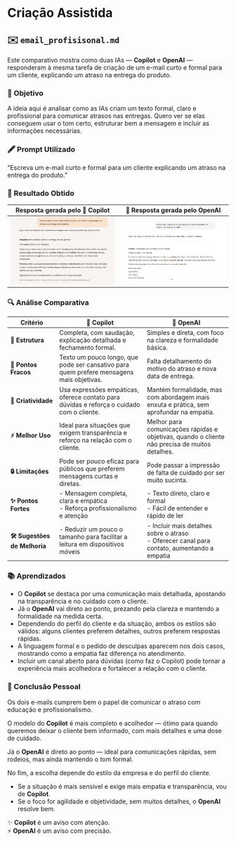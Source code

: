 # Criação Assistida

## ✉️ `email_profisisonal.md`

Este comparativo mostra como duas IAs — **Copilot** e **OpenAI** — responderam à mesma tarefa de criação de um e-mail curto e formal para um cliente, explicando um atraso na entrega do produto.

### 📝 Objetivo

A ideia aqui é analisar como as IAs criam um texto formal, claro e profissional para comunicar atrasos nas entregas. Quero ver se elas conseguem usar o tom certo, estruturar bem a mensagem e incluir as informações necessárias.

### 🖋️ Prompt Utilizado  
“Escreva um e-mail curto e formal para um cliente explicando um atraso na entrega do produto.”

### 🎯 Resultado Obtido

| Resposta gerada pelo 🤖 Copilot                                           | 🚀 Resposta gerada pelo OpenAI                                            |
|------------------------------------------------------------------------|------------------------------------------------------------------------|
| ![Copilot](../images/criacao_assistida/email_profissional_copilot.png) | ![OpenAI](../images/criacao_assistida/email_profissional_openai.png)   |

### 🔍 Análise Comparativa

| Critério                      | 🤖 **Copilot**                                                                            | 🚀 **OpenAI**                                                                                  |
| ----------------------------- | ----------------------------------------------------------------------------------------- | ---------------------------------------------------------------------------------------------- |
| **📜 Estrutura**              | Completa, com saudação, explicação detalhada e fechamento formal.                         | Simples e direta, com foco na clareza e formalidade básica.                                    |
| **🚧 Pontos Fracos**          | Texto um pouco longo, que pode ser cansativo para quem prefere mensagens mais objetivas.  | Falta detalhamento do motivo do atraso e nova data de entrega.                                 |
| **🎨 Criatividade**           | Usa expressões empáticas, oferece contato para dúvidas e reforça o cuidado com o cliente. | Mantém formalidade, mas com abordagem mais enxuta e prática, sem aprofundar na empatia.        |
| **⚡ Melhor Uso**              | Ideal para situações que exigem transparência e reforço na relação com o cliente.         | Melhor para comunicações rápidas e objetivas, quando o cliente não precisa de muitos detalhes. |
| **🔒 Limitações**             | Pode ser pouco eficaz para públicos que preferem mensagens curtas e diretas.              | Pode passar a impressão de falta de cuidado por ser muito sucinta.                             |
| **✨ Pontos Fortes**     | - Mensagem completa, clara e empática  <br> - Reforça profissionalismo e atenção               | - Texto direto, claro e formal  <br> - Fácil de entender e rápido de ler                      |
| **🛠️ Sugestões de Melhoria** | - Reduzir um pouco o tamanho para facilitar a leitura em dispositivos móveis                 | - Incluir mais detalhes sobre o atraso  <br> - Oferecer canal para contato, aumentando a empatia |

### 📚 Aprendizados

- O **Copilot** se destaca por uma comunicação mais detalhada, apostando na transparência e no cuidado com o cliente.
- Já o **OpenAI** vai direto ao ponto, prezando pela clareza e mantendo a formalidade na medida certa.
- Dependendo do perfil do cliente e da situação, ambos os estilos são válidos: alguns clientes preferem detalhes, outros preferem respostas rápidas.
- A linguagem formal e o pedido de desculpas aparecem nos dois casos, mostrando como a empatia faz diferença no atendimento.
- Incluir um canal aberto para dúvidas (como faz o Copilot) pode tornar a experiência mais acolhedora e fortalecer a relação com o cliente.

### 🧠 Conclusão Pessoal  

Os dois e-mails cumprem bem o papel de comunicar o atraso com educação e profissionalismo.

O modelo do **Copilot** é mais completo e acolhedor — ótimo para quando queremos deixar o cliente bem informado, com mais detalhes e uma dose de cuidado.

Já o **OpenAI** é direto ao ponto — ideal para comunicações rápidas, sem rodeios, mas ainda mantendo o tom formal.

No fim, a escolha depende do estilo da empresa e do perfil do cliente.
- Se a situação é mais sensível e exige mais empatia e transparência, vou de **Copilot**.  
- Se o foco for agilidade e objetividade, sem muitos detalhes, o **OpenAI** resolve bem.

✨ **Copilot** é um aviso com atenção.  
⚡ **OpenAI** é um aviso com precisão.
